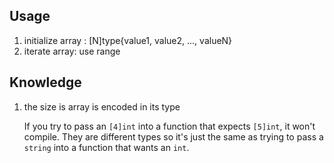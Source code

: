 ## Usage 

1. initialize array : [N]type{value1, value2, ..., valueN}
2. iterate array:  use range 



## Knowledge

1. the size is array is encoded in its type

   If you try to pass an `[4]int` into a function that expects `[5]int`, it won't compile. They are different types so it's just the same as trying to pass a `string` into a function that wants an `int`.
